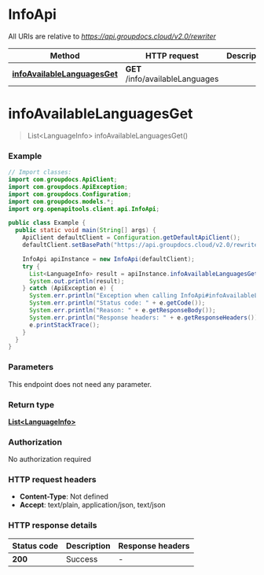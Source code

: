 # InfoApi

All URIs are relative to *https://api.groupdocs.cloud/v2.0/rewriter*

| Method | HTTP request | Description |
|------------- | ------------- | -------------|
| [**infoAvailableLanguagesGet**](InfoApi.md#infoAvailableLanguagesGet) | **GET** /info/availableLanguages |  |


<a id="infoAvailableLanguagesGet"></a>
# **infoAvailableLanguagesGet**
> List&lt;LanguageInfo&gt; infoAvailableLanguagesGet()



### Example
```java
// Import classes:
import com.groupdocs.ApiClient;
import com.groupdocs.ApiException;
import com.groupdocs.Configuration;
import com.groupdocs.models.*;
import org.openapitools.client.api.InfoApi;

public class Example {
  public static void main(String[] args) {
    ApiClient defaultClient = Configuration.getDefaultApiClient();
    defaultClient.setBasePath("https://api.groupdocs.cloud/v2.0/rewriter");

    InfoApi apiInstance = new InfoApi(defaultClient);
    try {
      List<LanguageInfo> result = apiInstance.infoAvailableLanguagesGet();
      System.out.println(result);
    } catch (ApiException e) {
      System.err.println("Exception when calling InfoApi#infoAvailableLanguagesGet");
      System.err.println("Status code: " + e.getCode());
      System.err.println("Reason: " + e.getResponseBody());
      System.err.println("Response headers: " + e.getResponseHeaders());
      e.printStackTrace();
    }
  }
}
```

### Parameters
This endpoint does not need any parameter.

### Return type

[**List&lt;LanguageInfo&gt;**](LanguageInfo.md)

### Authorization

No authorization required

### HTTP request headers

 - **Content-Type**: Not defined
 - **Accept**: text/plain, application/json, text/json

### HTTP response details
| Status code | Description | Response headers |
|-------------|-------------|------------------|
| **200** | Success |  -  |


